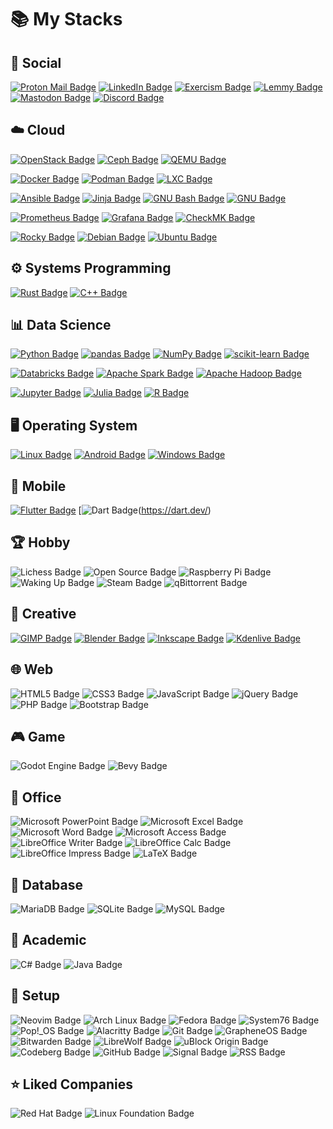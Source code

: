 # :books: My Stacks

## :busts_in_silhouette: Social

[![Proton Mail Badge](https://img.shields.io/badge/Proton%20Mail-6D4AFF?logo=protonmail&logoColor=fff&style=flat-square)](mailto:konradkon@pm.me)
[![LinkedIn Badge](https://img.shields.io/badge/LinkedIn-0A66C2?logo=linkedin&logoColor=fff&style=flat-square)](https://www.linkedin.com/in/konradkon/)
[![Exercism Badge](https://img.shields.io/badge/Exercism-009CAB?logo=exercism&logoColor=fff&style=flat-square)](https://exercism.org/profiles/Psyhackological)
[![Lemmy Badge](https://img.shields.io/badge/Lemmy-000?logo=lemmy&logoColor=fff&style=flat-square)](https://lemmy.ml/u/Psyhackological)
[![Mastodon Badge](https://img.shields.io/badge/Mastodon-6364FF?logo=mastodon&logoColor=fff&style=flat-square)](https://mastodon.social/@Psyhackological)
[![Discord Badge](https://img.shields.io/badge/Discord-5865F2?logo=discord&logoColor=fff&style=flat-square)](https://discord.com/users/@konradkon)

## :cloud: Cloud

[![OpenStack Badge](https://img.shields.io/badge/OpenStack-ED1944?logo=openstack&logoColor=fff&style=flat-square)](https://www.openstack.org/)
[![Ceph Badge](https://img.shields.io/badge/Ceph-EF5C55?logo=ceph&logoColor=fff&style=flat-square)](https://ceph.io/en/)
[![QEMU Badge](https://img.shields.io/badge/QEMU-F60?logo=qemu&logoColor=fff&style=flat-square)](https://www.qemu.org/)

[![Docker Badge](https://img.shields.io/badge/Docker-2496ED?logo=docker&logoColor=fff&style=flat-square)](https://linuxcontainers.org/)
[![Podman Badge](https://img.shields.io/badge/Podman-892CA0?logo=podman&logoColor=fff&style=flat-square)](https://podman.io/)
[![LXC Badge](https://img.shields.io/badge/LXC-333?logo=linuxcontainers&logoColor=fff&style=flat-square)](https://linuxcontainers.org/)

[![Ansible Badge](https://img.shields.io/badge/Ansible-E00?logo=ansible&logoColor=fff&style=flat-square)](https://www.ansible.com/)
[![Jinja Badge](https://img.shields.io/badge/Jinja-B41717?logo=jinja&logoColor=fff&style=flat-square)](https://palletsprojects.com/p/jinja/)
[![GNU Bash Badge](https://img.shields.io/badge/GNU%20Bash-4EAA25?logo=gnubash&logoColor=fff&style=flat-square)](https://www.gnu.org/software/bash/)
[![GNU Badge](https://img.shields.io/badge/GNU-A42E2B?logo=gnu&logoColor=fff&style=flat-square)](https://www.gnu.org/software/coreutils/)

[![Prometheus Badge](https://img.shields.io/badge/Prometheus-E6522C?logo=prometheus&logoColor=fff&style=flat-square)](https://prometheus.io/)
[![Grafana Badge](https://img.shields.io/badge/Grafana-F46800?logo=grafana&logoColor=fff&style=flat-square)](https://grafana.com/)
[![CheckMK Badge](https://img.shields.io/badge/CheckMK-15D1A0?logo=checkmk&logoColor=fff&style=flat-square)](https://checkmk.com/)

[![Rocky Badge](https://img.shields.io/badge/Rocky-10B981?logo=rockylinux&logoColor=fff&style=flat-square)](https://rockylinux.org/)
[![Debian Badge](https://img.shields.io/badge/Debian-A81D33?logo=debian&logoColor=fff&style=flat-square)](https://www.debian.org/)
[![Ubuntu Badge](https://img.shields.io/badge/Ubuntu-E95420?logo=ubuntu&logoColor=fff&style=flat-square)](https://ubuntu.com/)

## :gear: Systems Programming

[![Rust Badge](https://img.shields.io/badge/Rust-000?logo=rust&logoColor=fff&style=flat-square)](https://www.rust-lang.org/)
[![C++ Badge](https://img.shields.io/badge/C%2B%2B-00599C?logo=cplusplus&logoColor=fff&style=flat-square)](https://isocpp.org/)

## :bar_chart: Data Science

[![Python Badge](https://img.shields.io/badge/Python-3776AB?logo=python&logoColor=fff&style=flat-square)](https://www.python.org/)
[![pandas Badge](https://img.shields.io/badge/pandas-150458?logo=pandas&logoColor=fff&style=flat-square)](https://pandas.pydata.org/)
[![NumPy Badge](https://img.shields.io/badge/NumPy-013243?logo=numpy&logoColor=fff&style=flat-square)](https://numpy.org/)
[![scikit-learn Badge](https://img.shields.io/badge/scikit--learn-F7931E?logo=scikitlearn&logoColor=fff&style=flat-square)](https://scikit-learn.org/)

[![Databricks Badge](https://img.shields.io/badge/Databricks-FF3621?logo=databricks&logoColor=fff&style=flat-square)](https://www.databricks.com/)
[![Apache Spark Badge](https://img.shields.io/badge/Apache%20Spark-E25A1C?logo=apachespark&logoColor=fff&style=flat-square)](https://spark.apache.org/)
[![Apache Hadoop Badge](https://img.shields.io/badge/Apache%20Hadoop-6CF?logo=apachehadoop&logoColor=fff&style=flat-square)](https://hadoop.apache.org/)

[![Jupyter Badge](https://img.shields.io/badge/Jupyter-F37626?logo=jupyter&logoColor=fff&style=flat-square)](https://jupyter.org/)
[![Julia Badge](https://img.shields.io/badge/Julia-9558B2?logo=julia&logoColor=fff&style=flat-square)](https://julialang.org/)
[![R Badge](https://img.shields.io/badge/R-276DC3?logo=r&logoColor=fff&style=flat-square)](https://www.r-project.org/)

## :desktop_computer: Operating System

[![Linux Badge](https://img.shields.io/badge/Linux-FCC624?logo=linux&logoColor=000&style=flat-square)](https://www.linux.org/)
[![Android Badge](https://img.shields.io/badge/Android-34A853?logo=android&logoColor=fff&style=flat-square)](https://www.android.com/)
[![Windows Badge](https://img.shields.io/badge/Windows-0078D4?logo=windows&logoColor=fff&style=flat-square)](https://www.microsoft.com/en-us/windows)

## :iphone: Mobile

[![Flutter Badge](https://img.shields.io/badge/Flutter-02568B?logo=flutter&logoColor=fff&style=flat-square)](https://flutter.dev/)
[![Dart Badge](https://img.shields.io/badge/Dart-0175C2?logo=dart&logoColor=fff&style=flat-square)(https://dart.dev/)

## :trophy: Hobby

![Lichess Badge](https://img.shields.io/badge/Lichess-000?logo=lichess&logoColor=fff&style=flat-square)
![Open Source Badge](https://img.shields.io/badge/Open%20Source-3DA639?logo=opensourceinitiative&logoColor=fff&style=flat-square)
![Raspberry Pi Badge](https://img.shields.io/badge/Raspberry%20Pi-A22846?logo=raspberrypi&logoColor=fff&style=flat-square)
![Waking Up Badge](https://img.shields.io/badge/Waking%20Up-212256?logo=headspace&logoColor=0AC8D4&style=flat-square)
![Steam Badge](https://img.shields.io/badge/Steam-000?logo=steam&logoColor=fff&style=flat-square)
![qBittorrent Badge](https://img.shields.io/badge/qBittorrent-2F67BA?logo=qbittorrent&logoColor=fff&style=flat-square)

## :art: Creative

[![GIMP Badge](https://img.shields.io/badge/GIMP-5C5543?logo=gimp&logoColor=fff&style=flat-square)](https://www.gimp.org/)
[![Blender Badge](https://img.shields.io/badge/Blender-E87D0D?logo=blender&logoColor=fff&style=flat-square)](https://www.blender.org/)
[![Inkscape Badge](https://img.shields.io/badge/Inkscape-000?logo=inkscape&logoColor=fff&style=flat-square)](https://inkscape.org/)
[![Kdenlive Badge](https://img.shields.io/badge/Kdenlive-527EB2?logo=kdenlive&logoColor=fff&style=flat-square)](https://kdenlive.org/en/)


## :globe_with_meridians: Web

![HTML5 Badge](https://img.shields.io/badge/HTML5-E34F26?logo=html5&logoColor=fff&style=flat-square)
![CSS3 Badge](https://img.shields.io/badge/CSS3-1572B6?logo=css3&logoColor=fff&style=flat-square)
![JavaScript Badge](https://img.shields.io/badge/JavaScript-F7DF1E?logo=javascript&logoColor=000&style=flat-square)
![jQuery Badge](https://img.shields.io/badge/jQuery-0769AD?logo=jquery&logoColor=fff&style=flat-square)
![PHP Badge](https://img.shields.io/badge/PHP-777BB4?logo=php&logoColor=fff&style=flat-square)
![Bootstrap Badge](https://img.shields.io/badge/Bootstrap-7952B3?logo=bootstrap&logoColor=fff&style=flat-square)

## :video_game: Game

![Godot Engine Badge](https://img.shields.io/badge/Godot%20Engine-478CBF?logo=godotengine&logoColor=fff&style=flat-square)
![Bevy Badge](https://img.shields.io/badge/Bevy-232326?logo=bevy&logoColor=fff&style=flat-square)

## :paperclip: Office

![Microsoft PowerPoint Badge](https://img.shields.io/badge/Microsoft%20PowerPoint-B7472A?logo=microsoftpowerpoint&logoColor=fff&style=flat-square)
![Microsoft Excel Badge](https://img.shields.io/badge/Microsoft%20Excel-217346?logo=microsoftexcel&logoColor=fff&style=flat-square)
![Microsoft Word Badge](https://img.shields.io/badge/Microsoft%20Word-2B579A?logo=microsoftword&logoColor=fff&style=flat-square)
![Microsoft Access Badge](https://img.shields.io/badge/Microsoft%20Access-A4373A?logo=microsoftaccess&logoColor=fff&style=flat-square)
![LibreOffice Writer Badge](https://img.shields.io/badge/LibreOffice%20Writer-083FA6?logo=libreofficewriter&logoColor=fff&style=flat-square)
![LibreOffice Calc Badge](https://img.shields.io/badge/LibreOffice%20Calc-007C3C?logo=libreofficecalc&logoColor=fff&style=flat-square)
![LibreOffice Impress Badge](https://img.shields.io/badge/LibreOffice%20Impress-D0120D?logo=libreofficeimpress&logoColor=fff&style=flat-square)
![LaTeX Badge](https://img.shields.io/badge/LaTeX-008080?logo=latex&logoColor=fff&style=flat-square)

## :file_folder: Database

![MariaDB Badge](https://img.shields.io/badge/MariaDB-003545?logo=mariadb&logoColor=fff&style=flat-square)
![SQLite Badge](https://img.shields.io/badge/SQLite-003B57?logo=sqlite&logoColor=fff&style=flat-square)
![MySQL Badge](https://img.shields.io/badge/MySQL-4479A1?logo=mysql&logoColor=fff&style=flat-square)

## :school: Academic

![C# Badge](https://img.shields.io/badge/C%23-512BD4?logo=csharp&logoColor=fff&style=flat-square)
![Java Badge](https://img.shields.io/badge/Java-ED8B00?logo=openjdk&logoColor=fff&style=flat-square)

## :wrench: Setup

![Neovim Badge](https://img.shields.io/badge/Neovim-57A143?logo=neovim&logoColor=fff&style=flat-square)
![Arch Linux Badge](https://img.shields.io/badge/Arch%20Linux-1793D1?logo=archlinux&logoColor=fff&style=flat-square)
![Fedora Badge](https://img.shields.io/badge/Fedora-51A2DA?logo=fedora&logoColor=fff&style=flat-square)
![System76 Badge](https://img.shields.io/badge/System76-585048?logo=system76&logoColor=fff&style=flat-square)
![Pop!_OS Badge](https://img.shields.io/badge/Pop!__OS-48B9C7?logo=popos&logoColor=fff&style=flat-square)
![Alacritty Badge](https://img.shields.io/badge/Alacritty-F46D01?logo=alacritty&logoColor=fff&style=flat-square)
![Git Badge](https://img.shields.io/badge/Git-F05032?logo=git&logoColor=fff&style=flat-square)
![GrapheneOS Badge](https://img.shields.io/badge/GrapheneOS-0053A3?logo=grapheneos&logoColor=fff&style=flat-square)
![Bitwarden Badge](https://img.shields.io/badge/Bitwarden-175DDC?logo=bitwarden&logoColor=fff&style=flat-square)
![LibreWolf Badge](https://img.shields.io/badge/LibreWolf-4CACF8?logo=firefox&logoColor=fff&style=flat-square)
![uBlock Origin Badge](https://img.shields.io/badge/uBlock%20Origin-800000?logo=ublockorigin&logoColor=fff&style=flat-square)
![Codeberg Badge](https://img.shields.io/badge/Codeberg-2185D0?logo=codeberg&logoColor=fff&style=flat-square)
![GitHub Badge](https://img.shields.io/badge/GitHub-181717?logo=github&logoColor=fff&style=flat-square)
![Signal Badge](https://img.shields.io/badge/Signal-3A76F0?logo=signal&logoColor=fff&style=flat-square)
![RSS Badge](https://img.shields.io/badge/RSS-FFA500?logo=rss&logoColor=fff&style=flat-square)

## :star: Liked Companies

![Red Hat Badge](https://img.shields.io/badge/Red%20Hat-E00?logo=redhat&logoColor=fff&style=flat-square)
![Linux Foundation Badge](https://img.shields.io/badge/Linux%20Foundation-003778?logo=linuxfoundation&logoColor=fff&style=flat-square)
